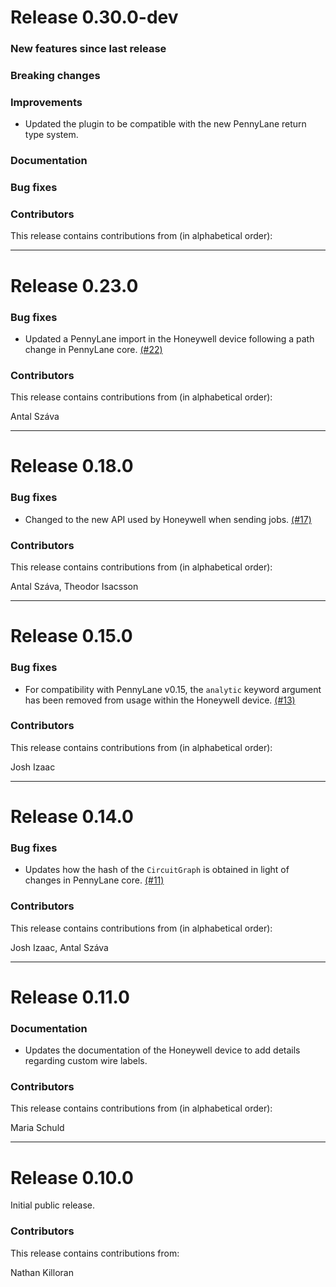 # Release 0.30.0-dev

### New features since last release

### Breaking changes

### Improvements

* Updated the plugin to be compatible with the new PennyLane return type system.

### Documentation

### Bug fixes

### Contributors

This release contains contributions from (in alphabetical order):

---
# Release 0.23.0

### Bug fixes

* Updated a PennyLane import in the Honeywell device following a path change in
  PennyLane core.
  [(#22)](https://github.com/PennyLaneAI/pennylane-honeywell/pull/22)

### Contributors

This release contains contributions from (in alphabetical order):

Antal Száva

---

# Release 0.18.0

### Bug fixes

* Changed to the new API used by Honeywell when sending jobs.
  [(#17)](https://github.com/PennyLaneAI/pennylane-honeywell/pull/17)

### Contributors

This release contains contributions from (in alphabetical order):

Antal Száva, Theodor Isacsson

---

# Release 0.15.0

### Bug fixes

* For compatibility with PennyLane v0.15, the `analytic` keyword argument
  has been removed from usage within the Honeywell device.
  [(#13)](https://github.com/XanaduAI/pennylane-honeywell/pull/13)

### Contributors

This release contains contributions from (in alphabetical order):

Josh Izaac

---

# Release 0.14.0

### Bug fixes

* Updates how the hash of the `CircuitGraph` is obtained in light of changes in PennyLane core.
  [(#11)](https://github.com/PennyLaneAI/pennylane-honeywell/pull/11)

### Contributors

This release contains contributions from (in alphabetical order):

Josh Izaac, Antal Száva

---

# Release 0.11.0

### Documentation

* Updates the documentation of the Honeywell device to add details
  regarding custom wire labels.

### Contributors

This release contains contributions from (in alphabetical order):

Maria Schuld

---

# Release 0.10.0

Initial public release.

### Contributors
This release contains contributions from:

Nathan Killoran
